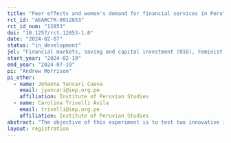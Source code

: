 ```yaml
---
title: "Peer effects and women's demand for financial services in Peru"
rct_id: "AEARCTR-0012853"
rct_id_num: "12853"
doi: "10.1257/rct.12853-1.0"
date: "2024-02-07"
status: "in_development"
jel: "Financial markets, saving and capital investment (016), Feminist economics (B54)"
start_year: "2024-02-19"
end_year: "2024-07-19"
pi: "Andrew Morrison"
pi_other:
  - name: Johanna Yancari Cueva
    email: jyancari@iep.org.pe
    affiliation: Institute of Peruvian Studies
  - name: Carolina Trivelli Ávila
    email: trivelli@iep.org.pe
    affiliation: Institute of Peruvian Studies
abstract: "The objective of this experiment is to test two innovative interventions to increase the use of credit and savings products by women entrepreneurs in Peru. A qualitative study carried out as part of the preparation of the RCTs identified behavioral biases related to self-efficacy, present bias and cognitive overload that affect the entrepreneurs’ behavior, and the two interventions are designed to address these biases. The interventions target existing clients of two important regulated financial institutions, which provides a route to scale should the interventions prove effective."
layout: registration
---
```


